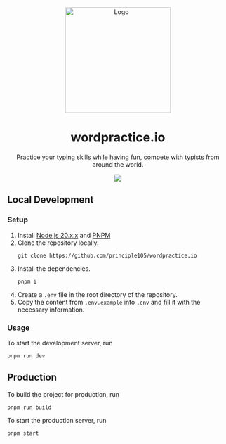 <div align="center">
    <img src="https://i.imgur.com/zuEi84v.png" alt="Logo" width="240" height="240">
    <h1>wordpractice.io</h1>
    <p>Practice your typing skills while having fun, compete with typists from around the world.</p>
    <a href="https://discord.gg/DHnk46C">
        <img src="https://img.shields.io/discord/742960643312713738?logo=discord&style=for-the-badge"></img>
    </a>
</div>

## Local Development

### Setup

1. Install [Node.js 20.x.x](https://nodejs.org/en) and [PNPM](https://pnpm.io/installation)
2. Clone the repository locally.
    ```shell
    git clone https://github.com/principle105/wordpractice.io
    ```
3. Install the dependencies.
    ```shell
    pnpm i
    ```
4. Create a `.env` file in the root directory of the repository.
5. Copy the content from `.env.example` into `.env` and fill it with the necessary information.

### Usage

To start the development server, run

```shell
pnpm run dev
```

## Production

To build the project for production, run

```shell
pnpm run build
```

To start the production server, run

```shell
pnpm start
```
